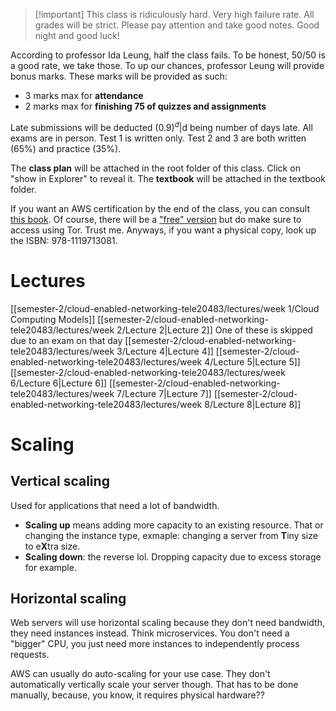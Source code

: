 > [!important] This class is ridiculously hard. Very high failure rate. All grades will be strict. Please pay attention and take good notes. Good night and good luck! 

According to professor Ida Leung, half the class fails. To be honest, 50/50 is a good rate, we take those. To up our chances, professor Leung will provide bonus marks. These marks will be provided as such:
- 3 marks max for **attendance**
- 2 marks max for **finishing 75 of quizzes and assignments**

Late submissions will be deducted $(0.9)^d | \text{d being number of days late}$. 
All exams are in person. Test 1 is written only. Test 2 and 3 are both written (65%) and practice (35%).

The **class plan** will be attached in the root folder of this class. Click on "show in Explorer" to reveal it.
The **textbook** will be attached in the textbook folder.

If you want an AWS certification by the end of the class, you can consult [this book](https://www.amazon.ca/Certified-Solutions-Architect-Study-Guide/dp/1119713080). Of course, there will be a ["free" version](https://library.lol/main/B737706D838FA0EEACAE942B2CA7E609) but do make sure to access using Tor. Trust me. Anyways, if you want a physical copy, look up the ISBN: 978-1119713081.

# Lectures
[[semester-2/cloud-enabled-networking-tele20483/lectures/week 1/Cloud Computing Models]]
[[semester-2/cloud-enabled-networking-tele20483/lectures/week 2/Lecture 2|Lecture 2]]
One of these is skipped due to an exam on that day
[[semester-2/cloud-enabled-networking-tele20483/lectures/week 3/Lecture 4|Lecture 4]]
[[semester-2/cloud-enabled-networking-tele20483/lectures/week 4/Lecture 5|Lecture 5]]
[[semester-2/cloud-enabled-networking-tele20483/lectures/week 6/Lecture 6|Lecture 6]]
[[semester-2/cloud-enabled-networking-tele20483/lectures/week 7/Lecture 7|Lecture 7]]
[[semester-2/cloud-enabled-networking-tele20483/lectures/week 8/Lecture 8|Lecture 8]]


# Scaling
## Vertical scaling
Used for applications that need a lot of bandwidth. 
- **Scaling up** means adding more capacity to an existing resource. That or changing the instance type, exmaple: changing a server from **T**iny size to e**X**tra size.
- **Scaling down**: the reverse lol. Dropping capacity due to excess storage for example.
## Horizontal scaling
Web servers will use horizontal scaling because they don't need bandwidth, they need instances instead. Think microservices. You don't need a "bigger" CPU, you just need more instances to independently process requests.

AWS can usually do auto-scaling for your use case. They don't automatically vertically scale your server though. That has to be done manually, because, you know, it requires physical hardware??